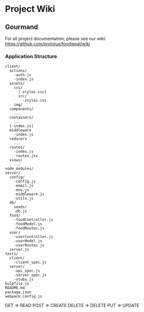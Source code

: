 
# Project Wiki
## Gourmand

For all project documentation, please see our wiki:
https://github.com/protolux/foodiepal/wiki


### Application Structure

```
client/
  actions/
    -auth.js
    -index.js
  assets/
    css/
      [-styles.css]
      src/
        -styles.css
    img/
  components/
    ...
  containers/
    ...
  [-index.js]
  middleware
    -index.js
  reducers
    ...
  routes/
    -index.js
    -routes.jsx
  views/
    ...
node_modules/
server/
  config/
    -config.js
    -email.js
    -env.js
    -middleware.js
    -utils.js
  db/
    seeds/
    -db.js
  food/
    -foodController.js
    -foodModel.js
    -foodRoutes.js  
  user/
    -userController.js
    -userModel.js
    -userRoutes.js
  server.js
tests/
  client/
    -client_spec.js
  server/
    -api_spec.js   
    -server_spec.js
    -stubs.js
Gulpfile.js
README.md
package.json
webpack.config.js
```


GET    => READ
POST   => CREATE
DELETE => DELETE
PUT    => UPDATE